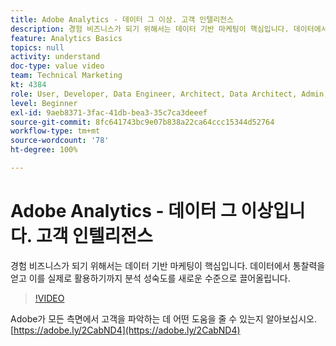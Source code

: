 ```yaml
---
title: Adobe Analytics - 데이터 그 이상. 고객 인텔리전스
description: 경험 비즈니스가 되기 위해서는 데이터 기반 마케팅이 핵심입니다. 데이터에서 통찰력을 얻고 이를 실제로 활용하기까지 분석 성숙도를 새로운 수준으로 끌어올립니다.
feature: Analytics Basics
topics: null
activity: understand
doc-type: value video
team: Technical Marketing
kt: 4384
role: User, Developer, Data Engineer, Architect, Data Architect, Admin, Leader
level: Beginner
exl-id: 9aeb8371-3fac-41db-bea3-35c7ca3deeef
source-git-commit: 8fc641743bc9e07b838a22ca64ccc15344d52764
workflow-type: tm+mt
source-wordcount: '78'
ht-degree: 100%

---
```


# Adobe Analytics - 데이터 그 이상입니다. 고객 인텔리전스

경험 비즈니스가 되기 위해서는 데이터 기반 마케팅이 핵심입니다. 데이터에서 통찰력을 얻고 이를 실제로 활용하기까지 분석 성숙도를 새로운 수준으로 끌어올립니다.

>[!VIDEO](https://video.tv.adobe.com/v/31502/?quality=12&learn=on)

Adobe가 모든 측면에서 고객을 파악하는 데 어떤 도움을 줄 수 있는지 알아보십시오. [https://adobe.ly/2CabND4](https://adobe.ly/2CabND4)
